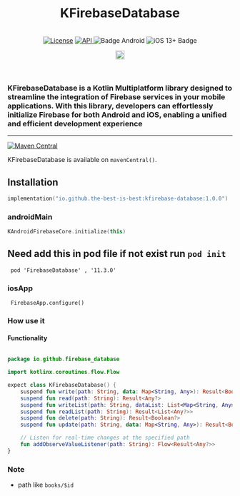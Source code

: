 <h1 align="center">KFirebaseDatabase</h1><br>
<div align="center">
<a href="https://opensource.org/licenses/Apache-2.0"><img alt="License" src="https://img.shields.io/badge/License-Apache%202.0-blue.svg"/></a>
<a href="https://android-arsenal.com/api?level=21" rel="nofollow">
    <img alt="API" src="https://img.shields.io/badge/API-21%2B-brightgreen.svg?style=flat" style="max-width: 100%;">
</a>
  <img src="https://img.shields.io/badge/Platform-Android-brightgreen.svg?logo=android" alt="Badge Android" />
  <img src="https://img.shields.io/badge/iOS-13%2B-blue.svg?logo=apple" alt="iOS 13+ Badge" />

<a href="https://github.com/the-best-is-best/"><img alt="Profile" src="https://img.shields.io/badge/github-%23181717.svg?&style=for-the-badge&logo=github&logoColor=white" height="20"/></a>
</div>

<br>

### KFirebaseDatabase is a Kotlin Multiplatform library designed to streamline the integration of Firebase services in your mobile applications. With this library, developers can effortlessly initialize Firebase for both Android and iOS, enabling a unified and efficient development experience

<hr>

[![Maven Central](https://img.shields.io/maven-central/v/io.github.the-best-is-best/kfirebase-core)](https://central.sonatype.com/artifact/io.github.the-best-is-best/kfirebase-core)

KFirebaseDatabase is available on `mavenCentral()`.

## Installation

```kotlin
implementation("io.github.the-best-is-best:kfirebase-database:1.0.0")
```

### androidMain

```kotlin
KAndroidFirebaseCore.initialize(this)
```

## Need add this in pod file if not exist run ` pod init `

```pod
 pod 'FirebaseDatabase' , '11.3.0'
```

### iosApp

```ios
 FirebaseApp.configure()
```

### How use it

#### Functionality

```kotlin

package io.github.firebase_database

import kotlinx.coroutines.flow.Flow

expect class KFirebaseDatabase() {
    suspend fun write(path: String, data: Map<String, Any>): Result<Boolean?>
    suspend fun read(path: String): Result<Any?>
    suspend fun writeList(path: String, dataList: List<Map<String, Any>>): Result<Boolean>
    suspend fun readList(path: String): Result<List<Any?>>
    suspend fun delete(path: String): Result<Boolean?>
    suspend fun update(path: String, data: Map<String, Any>): Result<Boolean?>

    // Listen for real-time changes at the specified path
    fun addObserveValueListener(path: String): Flow<Result<Any?>>
}

```

### Note

- path like `books/$id`
